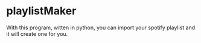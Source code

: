 # playlistMaker
With this program, witten in python, you can import your spotify playlist and it will create one for you.
